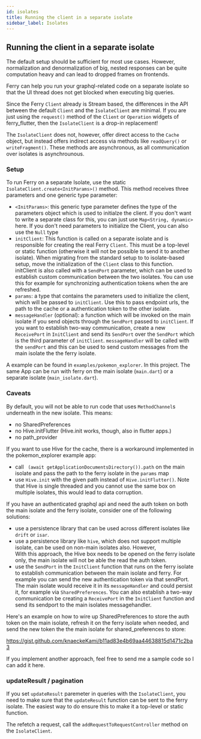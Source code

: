 ```yaml
---
id: isolates
title: Running the client in a separate isolate
sidebar_label: Isolates
---
```


## Running the client in a separate isolate

The default setup should be sufficient for most use cases. 
However, normalization and denormalization of big, nested responses can be quite computation heavy
and can lead to dropped frames on frontends.

Ferry can help you run your graphql-related code on a separate isolate so that the UI thread does
not get blocked when executing big queries.

Since the Ferry `Client` already is Stream based, the differences in the API between the default `Client` and the `IsolateClient` are minimal.
If you are just using the `request()` method of the `Client` or `Operation` widgets of ferry_flutter,
then the `IsolateClient` is a drop-in replacement! 

The `IsolateClient` does not, however, offer direct access to the `Cache` object, but instead offers 
indirect access via methods like `readQuery()` or `writeFragment()`. These methods are asynchronous,
as all communication over isolates is asynchrounous.

### Setup

To run Ferry on a separate Isolate, use the static `IsolateClient.create<InitParams>()` method.
This method receives three parameters and one generic type parameter:

- `<InitParams>`: this generic type parameter defines the type of the parameters object which is used
  to initialze the client. If you don't want to write a separate class for this, you can just use `Map<String, dynamic>` here.
  If you don't need parameters to initialize the Client, you can also use the `Null` type
- `initClient`: This function is called on a separate isolate and is responsible for creating the real Ferry `Client`. 
  This must be a top-level or static function (otherwise it will not be possible to send it to another isolate).
  When migrating from the standard setup to to isolate-based setup, move the initialization of the `Client` class 
  to this function. initClient is also called with a `SendPort` parameter, which can be used to establish custom 
  communication between the two isolates. You can use this for example for synchronizing authentication tokens when 
  the are refreshed. 
- `params`: a type that contains the parameters used to initialize the client, which will be passed to `initClient`.
 Use this to pass endpoint urls, the path to the cache or a authentication token to the other isolate. 
- `messageHandler` (optional): a function which will be invoked on the main isolate if you send objects
  through the `SendPort` passed to `initClient`. If you want to establish two-way communication, create a new `ReceivePort`
  in `InitClient` and send its `SendPort` over the `SendPort` which is the third parameter of `initClient`. `messageHandler` will
  be called with the `sendPort` and this can be used to send custom messages from the main isolate the the ferry isolate.

A example can be found in `examples/pokemon_explorer`. In this project. The same App can be run with ferry
on the main isolate (`main.dart`) or a separate isolate (`main_isolate.dart`).

### Caveats

By default, you will not be able to run code that uses `MethodChannel`s underneath in the new isolate.
This means: 
  - no SharedPreferences
  - no Hive.initFlutter (Hive.init works, though, also in flutter apps.)
  - no path_provider

If you want to use Hive for the cache, there is a workaround implemented in the pokemon_explorer example app:
- call ` (await getApplicationDocumentsDirectory()).path` on the main isolate and pass the path to the ferry isolate in the `params` map
- use `Hive.init` with the given path instead of `Hive.initFlutter()`. Note that Hive is single threaded and you cannot use the same box on multiple isolates, this would lead to data corruption.

If you have an authenticated graphql api and need the auth token on both the main isolate and the ferry isolate, consider one of the following solutions:

 - use a persistence library that can be used across different isolates like `drift` or `isar`. 
 - use a persistence library like `hive`, which does not support multiple isolate, can be used on non-main isolates also. However,  
   With this approach, the Hive box needs to be opened on the ferry isolate only, the main isolate will not be able the read the auth token.
 - use the `SendPort` in the `InitClient` function that runs on the ferry isolate to establish communication between
   the main isolate and ferry. For example you can send the new authentication token via that sendPort. 
   The main isolate would receive it in its `messageHandler` and could persist it, for example via `SharedPreferences`. 
   You can also establish a two-way communication be creating a `ReceivePort` in the `InitClient` function and send its sendport to 
   the main isolates messagehandler.

Here's an example on how to wire up SharedPreferences to store
the auth token on the main isolate, refresh it on the ferry isolate when needed, and
send the new token the the main isolate for shared_preferences to store:

https://gist.github.com/knaeckeKami/b11ad83e4b69aa44638815d1471c2ba3

If you implement another approach, feel free to send me a sample code so I can add it here.

### updateResult / pagination

If you set `updateResult` paremeter in queries with the `IsolateClient`, you need to make sure that the `updateResult` function
can be sent to the ferry isolate. The easiest way to do ensure this to make it a top-level or static function.

The refetch a request, call the `addRequestToRequestController` method on the `IsolateClient`.
